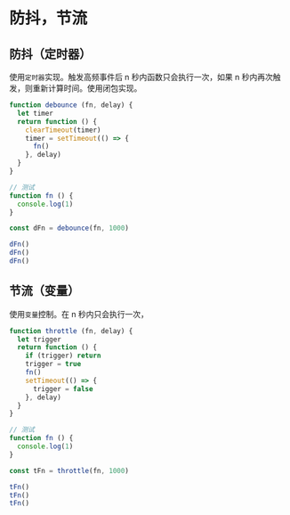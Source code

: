 # 防抖，节流

## 防抖（定时器）

使用`定时器`实现。触发高频事件后 n 秒内函数只会执行一次，如果 n 秒内再次触发，则重新计算时间。使用闭包实现。

```javascript
function debounce (fn, delay) {
  let timer
  return function () {
    clearTimeout(timer)
    timer = setTimeout(() => {
      fn()
    }, delay)
  }
}

// 测试
function fn () {
  console.log(1)
}

const dFn = debounce(fn, 1000)

dFn()
dFn()
dFn()
```

## 节流（变量）

使用`变量`控制。在 n 秒内只会执行一次，

```javascript
function throttle (fn, delay) {
  let trigger
  return function () {
    if (trigger) return
    trigger = true
    fn()
    setTimeout(() => {
      trigger = false
    }, delay)
  }
}

// 测试
function fn () {
  console.log(1)
}

const tFn = throttle(fn, 1000)

tFn()
tFn()
tFn()
```
